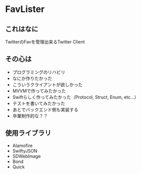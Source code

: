 # FavLister
## これはなに
TwitterのFavを管理出来るTwitter Client

## その心は
- プログラミングのリハビリ
- なにか作りたかった
- こういうクライアントが欲しかった
- MVVMで作ってみたかった
- Swiftらしく作ってみたかった（Protocol, Struct, Enum, etc...）
- テストを書いてみたかった
- あとでバックエンド側も実装する
- 卒業制作的な？？

## 使用ライブラリ
- Alamofire
- SwiftyJSON
- SDWebImage
- Bond
- Quick
